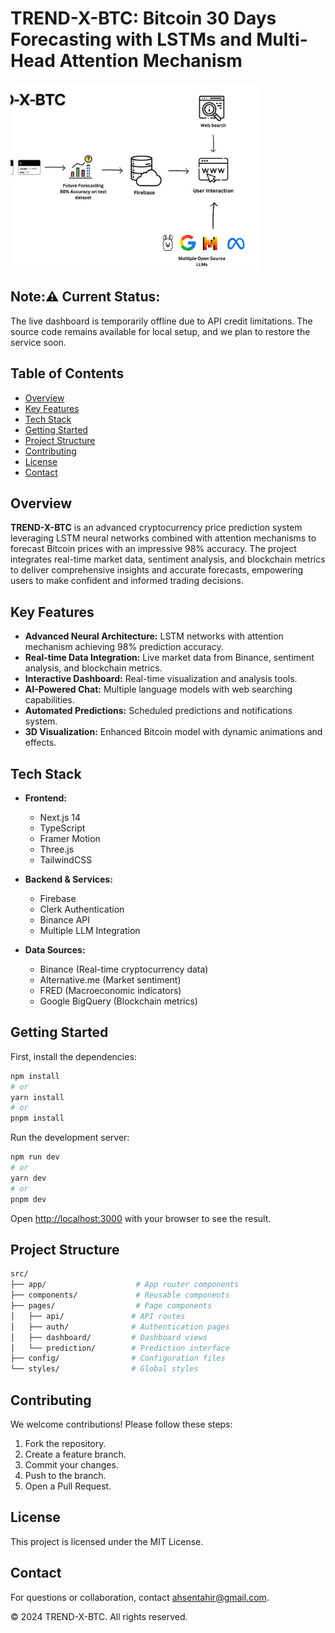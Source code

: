 # TREND-X-BTC: Bitcoin 30 Days Forecasting with LSTMs and Multi-Head Attention Mechanism
<div style="width: 400px; height: 300px; overflow: hidden;">
  <img src="public/Trend-X-BTC_readme.png" alt="Approach Overview" style="width: 100%; height: 100%; object-fit: cover; object-position: top right;" />
</div>

## Note:⚠️ Current Status:
The live dashboard is temporarily offline due to API credit limitations. The source code remains available for local setup, and we plan to restore the service soon.

## Table of Contents
- [Overview](#overview)
- [Key Features](#key-features)
- [Tech Stack](#tech-stack)
- [Getting Started](#getting-started)
- [Project Structure](#project-structure)
- [Contributing](#contributing)
- [License](#license)
- [Contact](#contact)


## Overview
**TREND-X-BTC** is an advanced cryptocurrency price prediction system leveraging LSTM neural networks combined with attention mechanisms to forecast Bitcoin prices with an impressive 98% accuracy. The project integrates real-time market data, sentiment analysis, and blockchain metrics to deliver comprehensive insights and accurate forecasts, empowering users to make confident and informed trading decisions.

## Key Features
- **Advanced Neural Architecture:** LSTM networks with attention mechanism achieving 98% prediction accuracy.
- **Real-time Data Integration:** Live market data from Binance, sentiment analysis, and blockchain metrics.
- **Interactive Dashboard:** Real-time visualization and analysis tools.
- **AI-Powered Chat:** Multiple language models with web searching capabilities.
- **Automated Predictions:** Scheduled predictions and notifications system.
- **3D Visualization:** Enhanced Bitcoin model with dynamic animations and effects.

## Tech Stack
- **Frontend:**
  - Next.js 14
  - TypeScript
  - Framer Motion
  - Three.js
  - TailwindCSS
  
- **Backend & Services:**
  - Firebase
  - Clerk Authentication
  - Binance API
  - Multiple LLM Integration
  
- **Data Sources:**
  - Binance (Real-time cryptocurrency data)
  - Alternative.me (Market sentiment)
  - FRED (Macroeconomic indicators)
  - Google BigQuery (Blockchain metrics)

## Getting Started

First, install the dependencies:
```bash
npm install
# or
yarn install
# or
pnpm install
```

Run the development server:

```bash
npm run dev
# or
yarn dev
# or
pnpm dev
```

Open [http://localhost:3000](http://localhost:3000) with your browser to see the result.

## Project Structure
```bash
src/
├── app/                    # App router components
├── components/             # Reusable components
├── pages/                  # Page components
│   ├── api/               # API routes
│   ├── auth/              # Authentication pages
│   ├── dashboard/         # Dashboard views
│   └── prediction/        # Prediction interface
├── config/                # Configuration files
└── styles/                # Global styles
```

## Contributing
We welcome contributions! Please follow these steps:
1. Fork the repository.
2. Create a feature branch.
3. Commit your changes.
4. Push to the branch.
5. Open a Pull Request.

## License
This project is licensed under the MIT License.

## Contact
For questions or collaboration, contact [ahsentahir@gmail.com](mailto:ahsentahir@gmail.com).

© 2024 TREND-X-BTC. All rights reserved.
